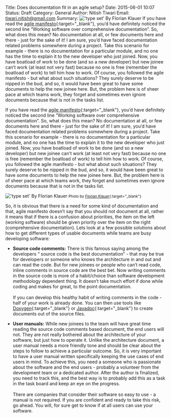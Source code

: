 Title: Does documentation fit in an agile setup?
Date: 2015-06-01 10:07
Status: Draft
Category: General
Author: Nitish Tiwari
Email: tiwari.nitish@gmail.com
Summary: !['type set' By Florian Klauer](/images/2015-06-01_does_documentation_fit_in_an_agile_setup/type-set_florian_klauer.jpg) If you have read the [agile manifesto](http://agilemanifesto.org/ "See Agile Manifesto"){:target="_blank"}, you’d have definitely noticed the second line “Working software over comprehensive documentation”. So, what does this mean? No documentation at all, or few documents here and there - just for the sake of it! I am sure, you’d have faced documentation related problems somewhere during a project. Take this scenario for example - there is no documentation for a particular module, and no one has the time to explain it to the new developer who just joined. Now, you have boatload of work to be done (and so a new developer) but new joinee can’t work (at least not very fast) because no one is free (remember the boatload of work) to tell him how to work. Of course, you followed the agile manifesto - but what about such situations? They surely deserve to be nipped in the bud, and so, it would have been great to have some documents to help the new joinee here. But, the problem here is of sheer pace at which teams work, they forget and sometimes even ignore documents because that is not in the tasks list.


If you have read the [agile manifesto](http://agilemanifesto.org/ "See Agile Manifesto"){:target="_blank"}, you’d have definitely noticed the second line “Working software over comprehensive documentation”. So, what does this mean? No documentation at all, or few documents here and there - just for the sake of it! I am sure, you’d have faced documentation related problems somewhere during a project. Take this scenario for example - there is no documentation for a particular module, and no one has the time to explain it to the new developer who just joined. Now, you have boatload of work to be done (and so a new developer) but new joinee can’t work (at least not very fast) because no one is free (remember the boatload of work) to tell him how to work. Of course, you followed the agile manifesto - but what about such situations? They surely deserve to be nipped in the bud, and so, it would have been great to have some documents to help the new joinee here. But, the problem here is of sheer pace at which teams work, they forget and sometimes even ignore documents because that is not in the tasks list.

!['type set' By Florian Klauer](/images/2015-06-01_does_documentation_fit_in_an_agile_setup/type-set_florian_klauer.jpg)
<small>Photo by [Florian Klauer](https://unsplash.com/florianklauer "See Florian's photo"){:target="_blank"}</small>

So, it is obvious that there is a need for some kind of documentation and that, agile manifesto doesn’t say that you should not document at all, rather it means that if there is a confusion about priorities, the item on the left (working software) should be given priority over the item on the right (comprehensive documentation). Lets look at a few possible solutions about how to get different types of usable documents while teams are busy developing software:

- **Source code comments:** There is this famous saying among the developers “ source code is the best documentation” - that may be true for developers or someone who knows the architecture in and out and can read the code. But for new joinees or people who can’t read code, inline comments in source code are the best bet. Now writing comments in the source code is more of a habit/choice than software development methodology dependent thing. It doesn’t take much effort if done while coding and makes for great, to the point documentation.  
  <br />If you can develop this healthy habit of writing comments in the code - half of your work is already done. You can then use tools like [Doxygen](http://www.stack.nl/~dimitri/doxygen/ "Doxygen homepage"){:target="_blank"} or [Javadoc](http://www.oracle.com/technetwork/articles/java/index-137868.html "See the article: How to Write Doc Comments for the Javadoc Tool"){:target="_blank"} to create documents out of the source files.  

- **User manuals:** While new joinees to the team will have great time reading the source code comments based document, the end users will not. They are not really bothered about the architecture of your software, but just how to operate it. Unlike the architecture document, a user manual needs a more friendly tone and should be clear about the steps to follow to achieve a particular outcome. So, it is very important to have a user manual written specifically keeping the use cases of end users in mind. To achieve this, you need a someone who is passionate about the software and the end users - probably a volunteer from the development team or a dedicated author. After the author is finalized, you need to track this, and the best way is to probably add this as a task in the task board and keep an eye on the progress.  
  <br />There are companies that consider their software so easy to use - a manual is not required. If you are confident and ready to take this risk, go ahead. You will, for sure get to know if at all users can use your software.
